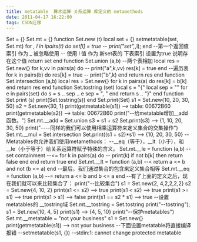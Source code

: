 ```yaml
---
title: metatable  算术运算 关系运算 库定义的 metamethods
date: 2011-04-17 16:22:00
tags: CSDN迁移
---
```

   Set = {} Set.mt = {} function Set.new (t) local set = {} setmetatable(set, Set.mt) for _, l in ipairs(t) do set[l] = true -- print("set",_,l); end --第一个返回值 索引 作为 _ 被忽略使用 -- 使用 l 值 作为 新set表的 下表索引 设置为true 说明存在这个值 return set end function Set.union (a,b) --两个表相加 local res = Set.new{} for k,vv in pairs(a) do -- print("a",k,vv) res[k] = true end --遍历表 for k in pairs(b) do res[k] = true -- print("b",k) end return res end function Set.intersection (a,b) local res = Set.new{} for k in pairs(a) do res[k] = b[k] end return res end function Set.tostring (set) local s = "{" local sep = "" for e in pairs(set) do s = s .. sep .. e sep = ", " end return s .. "}" end function Set.print (s) print(Set.tostring(s)) end Set.print(Set) s1 = Set.new{10, 20, 30, 50} s2 = Set.new{30, 1} print(getmetatable(s1)) --> table: 00672B60 print(getmetatable(s2)) --> table: 00672B60 print("--给metatable增加__add函数。") Set.mt.__add = Set.union s3 = s1 + s2 Set.print(s3) --> {1, 10, 20, 30, 50} print("----同样的我们可以使用相乘运算符来定义集合的交集操作") Set.mt.__mul = Set.intersection Set.print((s1 + s2)*s1) --> {10, 20, 30, 50} --Metatables也允许我们使用metamethods： --__eq（等于），__lt（小于），和__le（小于等于）给关系运算符赋予特殊的含义。 Set.mt.__le = function (a,b) -- set containment --<= for k in pairs(a) do -- print(k) if not b[k] then return false end end return true end Set.mt.__lt = function (a,b) --< return a <= b and not (b <= a) end --最后，我们通过集合的包含来定义集合相等 Set.mt.__eq = function (a,b) --= return a <= b and b <= a end --有了上面的定义之后，现在我们就可以来比较集合了： print("--比较集合") s1 = Set.new{2, 4,2,2,2,2} s2 = Set.new{4, 10, 2} print(s1 <= s2) --> true print(s1 < s2) --> true print(s1 >= s1) --> true print(s1 > s1) --> false print(s1 == s2 * s1) --> true --设置 metatables的 __tostring域 Set.mt.__tostring = Set.tostring print("--tostring"); s1 = Set.new{10, 4, 5} print(s1) --> {4, 5, 10} print("--保护metatables") Set.mt.__metatable = "not your business" s1 = Set.new{} print(getmetatable(s1)) --> not your business --下面设置metatable将直接编译报错 --setmetatable(s1, {}) --stdin:1: cannot change protected metatable  

   
 